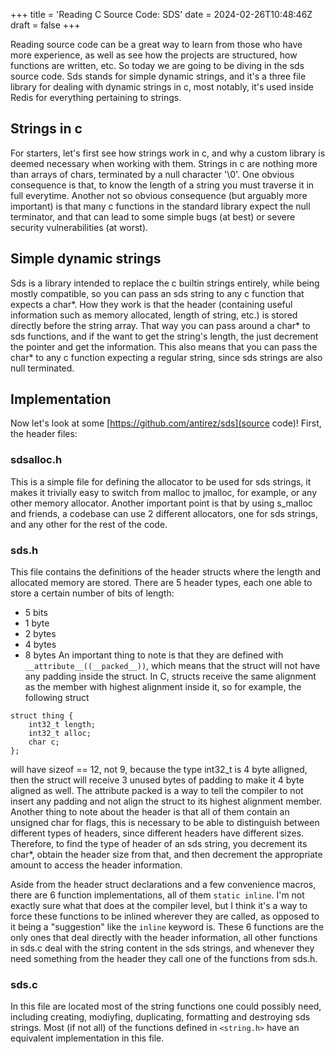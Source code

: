 +++
title = 'Reading C Source Code: SDS'
date = 2024-02-26T10:48:46Z
draft = false
+++

Reading source code can be a great way to learn from those who have more experience, as well as see how the projects are structured, how functions are written, etc. So today we are going to be diving in the sds source code. Sds stands for simple dynamic strings, and it's a three file library for dealing with dynamic strings in c, most notably, it's used inside Redis for everything pertaining to strings.

## Strings in c

For starters, let's first see how strings work in c, and why a custom library is deemed necessary when working with them. Strings in c are nothing more than arrays of chars, terminated by a null character '\0'. One obvious consequence is that, to know the length of a string you must traverse it in full everytime. Another not so obvious consequence (but arguably more important) is that many c functions in the standard library expect the null terminator, and that can lead to some simple bugs (at best) or severe security vulnerabilities (at worst).

## Simple dynamic strings

Sds is a library intended to replace the c builtin strings entirely, while being mostly compatible, so you can pass an sds string to any c function that expects a char*. How they work is that the header (containing useful information such as memory allocated, length of string, etc.) is stored directly before the string array. That way you can pass around a char* to sds functions, and if the want to get the string's length, the just decrement the pointer and get the information. This also means that you can pass the char* to any c function expecting a regular string, since sds strings are also null terminated.

## Implementation

Now let's look at some [https://github.com/antirez/sds](source code)! First, the header files:

### sdsalloc.h

This is a simple file for defining the allocator to be used for sds strings, it makes it trivially easy to switch from malloc to jmalloc, for example, or any other memory allocator. Another important point is that by using s_malloc and friends, a codebase can use 2 different allocators, one for sds strings, and any other for the rest of the code.

### sds.h

This file contains the definitions of the header structs where the length and allocated memory are stored. There are 5 header types, each one able to store a certain number of bits of length:
- 5 bits
- 1 byte
- 2 bytes
- 4 bytes
- 8 bytes
An important thing to note is that they are defined with ```__attribute__((__packed__))```, which means that the struct will not have any padding inside the struct. In C, structs receive the same alignment as the member with highest alignment inside it, so for example, the following struct
```
struct thing {
    int32_t length;
    int32_t alloc;
    char c;
};
```
will have sizeof == 12, not 9, because the type int32_t is 4 byte alligned, then the struct will receive 3 unused bytes of padding to make it 4 byte aligned as well. The attribute packed is a way to tell the compiler to not insert any padding and not align the struct to its highest alignment member.
Another thing to note about the header is that all of them contain an unsigned char for flags, this is necessary to be able to distinguish between different types of headers, since different headers have different sizes. Therefore, to find the type of header of an sds string, you decrement its char*, obtain the header size from that, and then decrement the appropriate amount to access the header information.

Aside from the header struct declarations and a few convenience macros, there are 6 function implementations, all of them `static inline`. I'm not exactly sure what that does at the compiler level, but I think it's a way to force these functions to be inlined wherever they are called, as opposed to it being a "suggestion" like the `inline` keyword is.
These 6 functions are the only ones that deal directly with the header information, all other functions in sds.c deal with the string content in the sds strings, and whenever they need something from the header they call one of the functions from sds.h.

### sds.c

In this file are located most of the string functions one could possibly need, including creating, modiyfing, duplicating, formatting and destroying sds strings. Most (if not all) of the functions defined in `<string.h>` have an equivalent implementation in this file.
